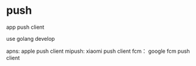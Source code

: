 # push
app push client 

use golang develop

apns: apple push client 
mipush: xiaomi push client 
fcm： google fcm push client 